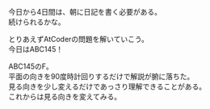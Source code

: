 今日から4日間は、朝に日記を書く必要がある。  
続けられるかな。

とりあえずAtCoderの問題を解いていこう。  
今日はABC145！

ABC145のF。  
平面の向きを90度時計回りするだけで解説が腑に落ちた。  
見る向きを少し変えるだけであっさり理解できることがある。  
これからは見る向きを変えてみる。
